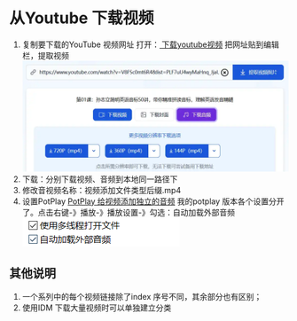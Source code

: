 
# 从Youtube 下载视频
1. 复制要下载的YouTube 视频网址
打开：[ 下载youtube视频](https://snapany.com/zh/youtube)
把网址贴到编辑栏，提取视频
![|515x214](./attachments/从Youtube%20下载视频.webp)
2. 下载：分别下载视频、音频到本地同一路径下
3. 修改音视频名称：视频添加文件类型后缀.mp4
4. 设置PotPlay
[PotPlay 给视频添加独立的音频](http://www.potplayercn.com/course/2982.html)
	我的potplay 版本各个设置分开了。点击右键-》播放-》播放设置-》勾选：自动加载外部音频
![](./attachments/从Youtube%20下载视频-1.webp)

## 其他说明
1. 一个系列中的每个视频链接除了index 序号不同，其余部分也有区别；
2. 使用IDM 下载大量视频时可以单独建立分类

